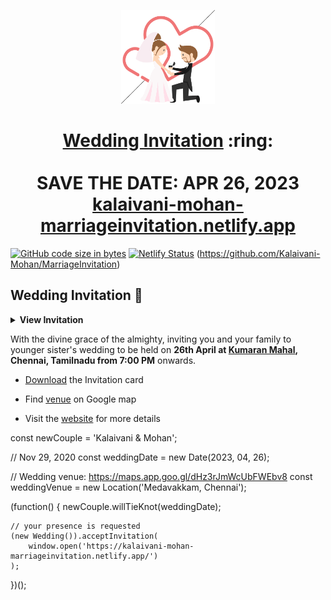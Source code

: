 <p align="center"><a href="https://kalaivani-mohan-marriageinvitation.netlify.app/"><img src="https://github.com/Kalaivani-Mohan/MarriageInvitation/raw/demoBranch/assets/wedding.gif" width="150px" height="150px"/></a></p>
<h1 align="center"><a href="https://kalaivani-mohan-marriageinvitation.netlify.app/">Wedding Invitation</a> :ring: <br> <br> SAVE THE DATE: APR 26, 2023 <br> <a href="https://kalaivani-mohan-marriageinvitation.netlify.app/">kalaivani-mohan-marriageinvitation.netlify.app</a></h1>

[![GitHub code size in bytes](https://img.shields.io/github/languages/code-size/Kalaivani-Mohan/MarriageInvitation?logo=github?logo=github)](https://kalaivani-mohan-marriageinvitation.app/) [![Netlify Status](https://api.netlify.com/api/v1/badges//cf488868-3636-4d6f-ae16-0579ada47339/deploy-status)](https://app.netlify.com/sites/kalaivani-mohan-marriageinvitation/deploys) (https://github.com/Kalaivani-Mohan/MarriageInvitation)





## Wedding Invitation :ring:

<details>
  <summary><strong>View Invitation</strong></summary>
  <a href="https://kalaivani-mohan-marriageinvitation.netlify.app/"><img src="https://github.com/Kalaivani-Mohan/MarriageInvitation/blob/demoBranch/assets/img/Invitation.jpg" /></a>
</details>

With the divine grace of the almighty,
inviting you and your family to younger sister's wedding to be held on **26th April at [Kumaran Mahal](https://goo.gl/maps/5z5xX2hTYzU8VGEJ9), Chennai, Tamilnadu from 7:00 PM** onwards.

- [Download](https://github.com/Kalaivani-Mohan/MarriageInvitation/raw/demoBranch/assets/inviatation.pdf) the Invitation card

- Find [venue](https://maps.app.goo.gl/dHz3rJmWcUbFWEbv8) on Google map

- Visit the [website](https://kalaivani-mohan-marriageinvitation.netlify.app/) for more details

const newCouple = 'Kalaivani & Mohan';

// Nov 29, 2020
const weddingDate = new Date(2023, 04, 26);

// Wedding venue: https://maps.app.goo.gl/dHz3rJmWcUbFWEbv8
const weddingVenue = new Location('Medavakkam, Chennai');

(function() {
    newCouple.willTieKnot(weddingDate);

    // your presence is requested
    (new Wedding()).acceptInvitation(
        window.open('https://kalaivani-mohan-marriageinvitation.netlify.app/')
    );
})();

